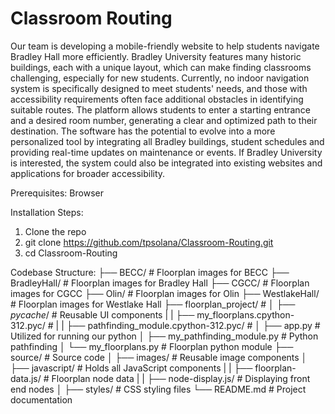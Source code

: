 # Classroom Routing
Our team is developing a mobile-friendly website to help students navigate Bradley Hall more efficiently. Bradley University features many historic buildings, each with a unique layout, which can make finding classrooms challenging, especially for new students. Currently, no indoor navigation system is specifically designed to meet students' needs, and those with accessibility requirements often face additional obstacles in identifying suitable routes. The platform allows students to enter a starting entrance and a desired room number, generating a clear and optimized path to their destination. The software has the potential to evolve into a more personalized tool by integrating all Bradley buildings, student schedules and providing real-time updates on maintenance or events. If Bradley University is interested, the system could also be integrated into existing websites and applications for broader accessibility.

Prerequisites: Browser

Installation Steps:
1. Clone the repo
2. git clone https://github.com/tpsolana/Classroom-Routing.git
3. cd Classroom-Routing

Codebase Structure:
├── BECC/              # Floorplan images for BECC
├── BradleyHall/       # Floorplan images for Bradley Hall
├── CGCC/              # Floorplan images for CGCC
├── Olin/              # Floorplan images for Olin
├── WestlakeHall/      # Floorplan images for Westlake Hall
├── floorplan_project/      # 
│   ├── _pycache_/          # Reusable UI components
|   |    ├── my_floorplans.cpython-312.pyc/         # 
|   |    ├── pathfinding_module.cpython-312.pyc/    # 
│   ├── app.py         # Utilized for running our python
│   ├── my_pathfinding_module.py      # Python pathfinding
│   └── my_floorplans.py              # Floorplan python module
├── source/               # Source code
│   ├── images/        # Reusable image components
│   ├── javascript/    # Holds all JavaScript components
|   |    ├── floorplan-data.js/  # Floorplan node data 
|   |    ├── node-display.js/    # Displaying front end nodes
│   ├── styles/        # CSS styling files
└── README.md          # Project documentation
